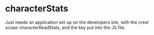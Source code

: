 # characterStats

Just needs an application set up on the developers site, with the crest scope characterReadStats, and the key put into the JS file.
